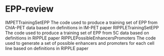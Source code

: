 # EPP-review
IMPETTrainingSetEPP
The code used to produce a training set of EPP from ChIA-PET data based on definitions in IM-PET paper
RIPPLETrainingSetEPP
The code used to produce a training set of EPP from 5C data based on definitions in RIPPLE paper
RIPPLEPossibleEnhancersPromoters
The code used to generate a set of possible enhancers and promoters for each cell line based on definitions in RIPPLE paper

